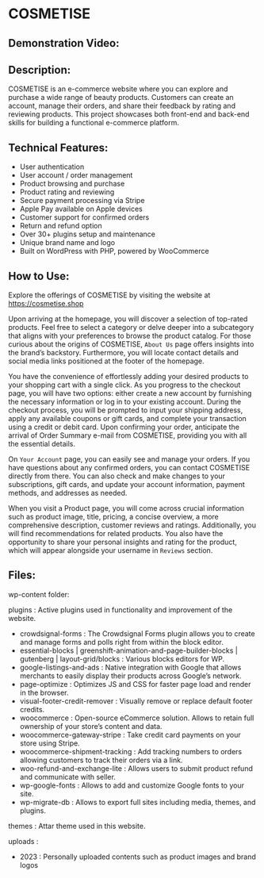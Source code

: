 # COSMETISE

## Demonstration Video:

## Description:
COSMETISE is an e-commerce website where you can explore and purchase a wide range of beauty products. Customers can create an account, manage their orders, and share their feedback by rating and reviewing products. This project showcases both front-end and back-end skills for building a functional e-commerce platform.

## Technical Features:
-	User authentication
-	User account / order management
-	Product browsing and purchase
-	Product rating and reviewing
-	Secure payment processing via Stripe
-	Apple Pay available on Apple devices
-	Customer support for confirmed orders
-	Return and refund option
-	Over 30+ plugins setup and maintenance
-	Unique brand name and logo
-	Built on WordPress with PHP, powered by WooCommerce

## How to Use:
Explore the offerings of COSMETISE by visiting the website at https://cosmetise.shop

Upon arriving at the homepage, you will discover a selection of top-rated products. Feel free to select a category or delve deeper into a subcategory that aligns with your preferences to browse the product catalog. For those curious about the origins of COSMETISE, `About Us` page offers insights into the brand’s backstory. Furthermore, you will locate contact details and social media links positioned at the footer of the homepage.

You have the convenience of effortlessly adding your desired products to your shopping cart with a single click. As you progress to the checkout page, you will have two options: either create a new account by furnishing the necessary information or log in to your existing account. During the checkout process, you will be prompted to input your shipping address, apply any available coupons or gift cards, and complete your transaction using a credit or debit card. Upon confirming your order, anticipate the arrival of Order Summary e-mail from COSMETISE, providing you with all the essential details.

On `Your Account` page, you can easily see and manage your orders. If you have questions about any confirmed orders, you can contact COSMETISE directly from there. You can also check and make changes to your subscriptions, gift cards, and update your account information, payment methods, and addresses as needed.

When you visit a Product page, you will come across crucial information such as product image, title, pricing, a concise overview, a more comprehensive description, customer reviews and ratings. Additionally, you will find recommendations for related products. You also have the opportunity to share your personal insights and rating for the product, which will appear alongside your username in `Reviews` section.

## Files:
wp-content folder:

plugins : Active plugins used in functionality and improvement of the website.
- crowdsignal-forms : The Crowdsignal Forms plugin allows you to create and manage forms and polls right from within the block editor.
- essential-blocks | greenshift-animation-and-page-builder-blocks | gutenberg | layout-grid/blocks : Various blocks editors for WP.
- google-listings-and-ads : Native integration with Google that allows merchants to easily display their products across Google’s network.
- page-optimize : Optimizes JS and CSS for faster page load and render in the browser.
- visual-footer-credit-remover : Visually remove or replace default footer credits.
- woocommerce : Open-source eCommerce solution. Allows to retain full ownership of your store’s content and data.
- woocommerce-gateway-stripe : Take credit card payments on your store using Stripe.
- woocommerce-shipment-tracking : Add tracking numbers to orders allowing customers to track their orders via a link.
- woo-refund-and-exchange-lite : Allows users to submit product refund and communicate with seller.
- wp-google-fonts : Allows to add and customize Google fonts to your site.
- wp-migrate-db : Allows to export full sites including media, themes, and plugins. 
  
themes : Attar theme used in this website.

uploads : 
- 2023 : Personally uploaded contents such as product images and brand logos




